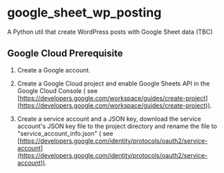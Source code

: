 # google_sheet_wp_posting
A Python util that create WordPress posts with Google Sheet data (TBC)

## Google Cloud Prerequisite
1. Create a Google account.

2. Create a Google Cloud project and enable Google Sheets API in the Google Cloud Console ( see [https://developers.google.com/workspace/guides/create-project](https://developers.google.com/workspace/guides/create-project)).

3. Create a service account and a JSON key, download the service account's JSON key file to the project directory  and rename the file to "service_account_info.json" ( see [https://developers.google.com/identity/protocols/oauth2/service-account](https://developers.google.com/identity/protocols/oauth2/service-account)).
